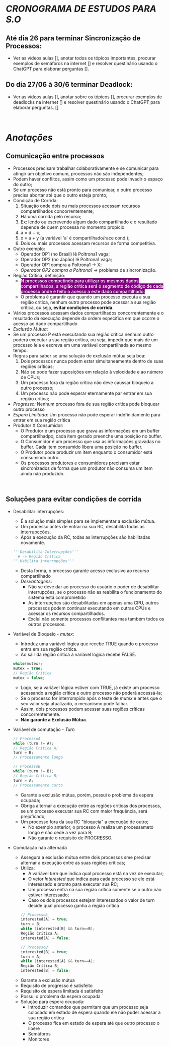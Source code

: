 # **_CRONOGRAMA DE ESTUDOS PARA S.O_**

## Até dia 26 para terminar Sincronização de Processos:
- Ver as vídeos aulas [], anotar todos os tópicos importantes, procurar exemplos de semáforos na internet [] e resolver questinário usando o ChatGPT para elaborar perguntas [].

## Do dia 27/06 à 30/6  terminar Deadlock: 
- Ver as vídeos aulas [], anotar sobre os tópicos [], procurar exemplos de deadlocks na internet [] e resolver questinário usando o ChatGPT para elaborar perguntas. []

<br>

# *Anotações*

## Comunicação entre processos

- Processos precisam trabalhar colaborativamente e se comunicar para atingir um objetivo comum, processos não são independentes;
- Podem haver conflitos, assim como um processo pode invadir o espaço do outro;
- Se um processo não está pronto para comunicar, o outro processo precisa abortar até que o outro esteja pronto;
- Condição de Corrida:
  1. Situação onde dois ou mais processos acessam recursos compartilhados concorrentemente;
  2. Há uma corrida pelo recurso;
  3. Ex: lendo ou escrevendo algum dado compartilhado e o resultado depende de quem processa no momento propício
  4. a = d + c;
  5. x = a + y (a variável 'a' é compartilhado/race cond.);
  6. Dois ou mais processos acessam recursos de forma competitiva.
- Outro exemplo:
  - Operador OP1 (no Brasil) lê Poltrona1 vaga;
  - Operador OP2 (no Japão) lê Poltrona1 vaga;
  - Operador OP1 compra a Poltrona1 -> X;
  - *Operador OP2 compra a Poltrona1* -> problema de sincronização. 
- Região Crítica, definição:
  - <mark style="background: purple; color: white; font-weight: 500">N processos competindo para utilizar os mesmos dados compartilhados, a região crítica será o segmento de código de cada processo onde é feito o acesso a este dado compartilhado.</mark>
  - O problema é garantir que quando um processo executa a sua região crítica, nenhum outro processo pode acessar a sua região crítica, ou seja, **evitar condições de corrida**.
- Vários processos acessam dados compartilhados concorrentemente e o resultado da execução depende da ordem específica em que ocorre o acesso ao dado compartilhado
- _Exclusão Mútua_:
 - Se um processo P está executando sua região crítica nenhum outro poderá executar a sua região crítica, ou seja, impedir que mais de um processo leia e escreva em uma variável compartilhada ao mesmo tempo.
 - Regras para saber se uma solução de exclusão mútua seja boa:
   1. Dois processos nunca podem estar simultaneamente dentro de suas regiões críticas;
   1. Não se pode fazer suposições em relação à velocidade e ao número de CPUs;
   1. Um processo fora da região crítica não deve caussar bloqueio a outro processo;
   1. Um processo não pode esperar eternamente par entrar em sua região crítica;
- _Progresso:_ Nenhum processo fora de sua região crítica pode bloquear outro processo
- _Espera Limitada:_ Um processo não pode esperar indefinidamente para entrar em sua região crítica
- Produtor X Consumidor:
  - O Produtor é um processo que grava as informações em um buffer compartilhadpo, cada item gerado preenche uma posição no buffer. 
  - O Consumidor é um processo que usa as informações gravadas no buffer. Cada item consumido libera uma posição no buffer.
  - O Produtor pode produzir um item enquanto o consumidor está consumindo outro.
  - Os processos produtores e consumidores precisam estar sincronizados de forma que um produtor não consuma um item ainda não produzido.

<br>

## Soluções para evitar condições de corrida
- Desabilitar interrupções:
  - É a solução mais simples para se implementar a exclusão mútua.
  - Um processo antes de entrar na sua RC, desabilita todas as interrupcções.
  - Após a execução da RC, todas as interrupções são habilitadas novamente.
  ```python
  '''Desabilita Interrupções'''
    # -> Região Crítica
  '''Habilita interrupções'''
  ```
  - Desta forma, o processo garante acesso exclusivo ao recurso compartilhado
  - _Desvantagens_:
    - Não se deve dar ao processo do usuário o poder de desabilitar interrupções, se o processo não as reabilita o funcionamento do sistema está comprometido
    - As interrupções são desabilitadas em apenas uma CPU, outros processos podem continuar executando em outras CPUs e acessar os recursos compartilhados.
    - Exclui não somente processos conflitantes mas também todos os outros processos.

- Variável de Bloqueio - _mutex_:
  - Introduz uma variável lógica  que recebe TRUE quando o processo entra em sua região crítica.
  - Ao sair da região crítica a variável lógica recebe FALSE.
  ```c
  while(mutex);
  mutex = true;
  // Região Crítica
  mutex = false;
  ```
  - Logo, se a variável lógica estiver com TRUE, já existe um processo acessando a região crítica e outro processo não poderá accessá-la;
  - Se o processo for interrompido após o teste de _mutex_ e antes que o seu valor seja atualizado, o mecanismo pode falhar.
  - Assim, dois processos podem acessar suas regiões críticas concorrentemente.
  - **Não garante a Exclusão Mútua**.

- Variável de comutação - _Turn_
  ```c
  // ProcessoA
  while (turn != A);
  // Região Crítica A;
  turn = B;
  // Processamento longo
  ```
  ```c
  // ProcessoB
  while (turn != B);
  // Região Crítica B;
  turn = A;
  // Processamento curto
  ```
  - Garante a exclusão mútua, porém, possui o problema da espera ocupada;
  - Obriga alternar a execução entre as regiões críticas dos processos, se um processo executar sua RC com maior frequência, será prejuficado;
  - Um processo fora da sua RC "bloqueia" a execução de outro;
    - No exemplo anterior, o processo A realiza um processameto longo e não cede a vez para B;
    - Não garante o requisito de PROGRESSO.

- Comutação não alternada
  - Assegura a exclusão mútua entre dois processos sme precisar alternar a execução entre as suas regiões críticas;
  - Utiliza:
    - A variável _turn_ que indica qual processo está na vez de executar;
    - O vetor _Interested_ que indica para cada processo se ele está interessado e pronto para executar sua RC;
    - Um processo entra na sua região crítica somente se o outro não estiver interessado;
    - Caso os dois processos estejam interessados o valor de turn decide qual processo ganha a região crítica
    ```c
    // ProcessoA
    interested[A] = true;
    turn = B;
    while (interested[B] && turn==B);
    Região Crítica A;
    interested[A] = false;
    ```
    ```c
    // ProcessoB
    interested[B] = true;
    turn = A;
    while (interested[A] && turn==A);
    Região Crítica B;
    interested[B] = false;
    ```
  - Garante a exclusão mútua
  - Requisito de progresso é satisfeito
  - Requisito de espera limitada é satisfeito
  - Possui o problema da espera ocupada
`
  - Solução para espera ocupada:
    - Introduzir comandos que permitam que um processo seja colocado em estado de espera quando ele não puder acessar a sua região crítica
    - O processo fica em estado de espera até que outro processo o libere
    - Semáforos
    - Monitores
